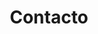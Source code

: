 ---
title: "Contacto"
description : "Contacto Papelería"

office:
  title : "Papelería"
  mobile : "984 147 4171 / WhatsApp 452 201 8336"
  email : "confeccionescolombiamx@gmail.com"
  location : "Canoras 11 MZ26 LT2 42, Villas del Carmen. Solidaridad, Quintana Roo. México."
  content : "Copias e impresiones, blanco y negro y a color."

# opennig hour
opennig_hour:
  title : "Horarios de servicio"
  day_time:
    - "Lunes: 8:00 – 17:00"
    - "Martes: 8:00 – 17:00"
    - "Miércoles: 8:00 – 17:00"
    - "Jueves: 8:00 – 17:00"
    - "Viernes: 8:00 – 17:00"
    - "Sábado: WhatsApp 452 201 8336"
    - "Domingo: Descansamos"
    
draft: false
---